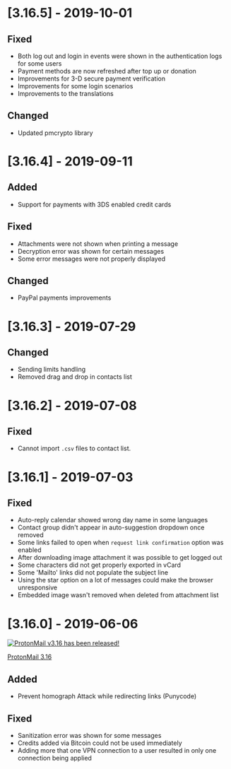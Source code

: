 # [3.16.5] - 2019-10-01

## Fixed

- Both log out and login in events were shown in the authentication logs for some users
- Payment methods are now refreshed after top up or donation
- Improvements for 3-D secure payment verification
- Improvements for some login scenarios
- Improvements to the translations

## Changed

- Updated pmcrypto library

# [3.16.4] - 2019-09-11
## Added
- Support for payments with 3DS enabled credit cards

## Fixed
- Attachments were not shown when printing a message
- Decryption error was shown for certain messages
- Some error messages were not properly displayed

## Changed
- PayPal payments improvements

# [3.16.3] - 2019-07-29
## Changed
- Sending limits handling
- Removed drag and drop in contacts list

# [3.16.2] - 2019-07-08
## Fixed
- Cannot import `.csv` files to contact list.

# [3.16.1] - 2019-07-03
## Fixed
- Auto-reply calendar showed wrong day name in some languages
- Contact group didn't appear in auto-suggestion dropdown once removed
- Some links failed to open when `request link confirmation` option was enabled
- After downloading image attachment it was possible to get logged out
- Some characters did not get properly exported in vCard
- Some 'Mailto' links did not populate the subject line
- Using the star option on a lot of messages could make the browser unresponsive
- Embedded image wasn't removed when deleted from attachment list

# [3.16.0] - 2019-06-06

[![ProtonMail v3.16 has been released!](assets/img/v3-16.jpg)](https://protonmail.com/blog/protonmail-v3-16-release-notes/)

[ProtonMail 3.16](https://protonmail.com/blog/protonmail-v3-16-release-notes/)

## Added
- Prevent homograph Attack while redirecting links (Punycode)

## Fixed
- Sanitization error was shown for some messages
- Credits added via Bitcoin could not be used immediately
- Adding more that one VPN connection to a user resulted in only one connection being applied
